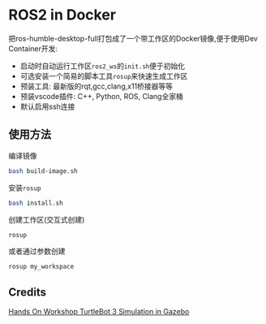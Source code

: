 # ROS2 in Docker
把ros-humble-desktop-full打包成了一个带工作区的Docker镜像,便于使用Dev Container开发:
- 启动时自动运行工作区`ros2_ws`的`init.sh`便于初始化
- 可选安装一个简易的脚本工具`rosup`来快速生成工作区
- 预装工具: 最新版的rqt,gcc,clang,x11桥接器等等
- 预装vscode插件: C++, Python, ROS, Clang全家桶
- 默认启用ssh连接



## 使用方法
编译镜像
```bash
bash build-image.sh
```
安装`rosup`
```bash
bash install.sh
```
创建工作区(交互式创建)
```bash
rosup
```
或者通过参数创建
```bash
rosup my_workspace
```

## Credits
[Hands On Workshop TurtleBot 3 Simulation in Gazebo](https://github.com/mateus-mos/Hands-On-Workshop-TurtleBot-3-Simulation-in-Gazebo)
